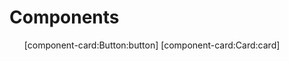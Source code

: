 # Components

<ul class="component-list">
[component-card:Button:button]
[component-card:Card:card]
<!--plop:component-->
</ul>

